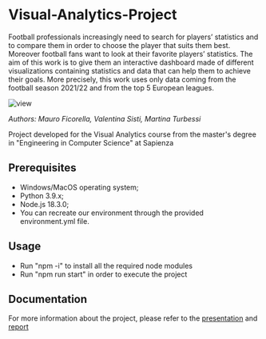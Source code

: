 # Visual-Analytics-Project

Football professionals increasingly need to search for players’ statistics and to compare them in order to choose
the player that suits them best. Moreover football fans want to look at their favorite players’ statistics. The aim of
this work is to give them an interactive dashboard made of different visualizations containing statistics and data
that can help them to achieve their goals. More precisely, this work uses only data coming from the football season
2021/22 and from the top 5 European leagues.

![view](https://github.com/ValeSisti/Visual-Analytics-Project/assets/66778797/efed105a-52da-4a36-a455-360a6abe33b3)



*Authors: Mauro Ficorella, Valentina Sisti, Martina Turbessi*

Project developed for the Visual Analytics course from the master's degree in "Engineering in Computer Science" at Sapienza

## Prerequisites
* Windows/MacOS operating system;
* Python 3.9.x;
* Node.js 18.3.0;
* You can recreate our environment through the provided environment.yml file.

## Usage
* Run "npm -i" to install all the required node modules
* Run "npm run start" in order to execute the project

## Documentation
For more information about the project, please refer to the [presentation](https://github.com/ValeSisti/Visual-Analytics-Project/blob/main/Documentation/presentazione.pdf) and [report](https://github.com/ValeSisti/Visual-Analytics-Project/blob/main/Documentation/report.pdf)
